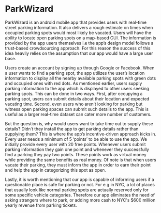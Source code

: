 # ParkWizard

ParkWizard is an android mobile app that provides users with real-time street parking information. It also delivers a rough estimate on times when occupied parking spots would most likely be vacated. Users will have the ability to locate open parking spots on a map-based GUI. The information is provided by the app users themselves i.e the app’s design model follows a trust-based crowdsourcing approach. For this reason the success of this idea heavily relies on the assumption that our app would have a large user base.

Users create an account by signing up through Google or Facebook. When a user wants to find a parking spot, the app utilizes the user’s location information to display all the nearby available parking spots with green dots and occupied ones with red dots. As mentioned earlier, users supply parking information to the app which is displayed to other users seeking parking spots. This can be done in two ways. First, after occupying a parking spot, users can submit details about their location and expected vacating time. Second, even users who aren’t looking for parking but witness open parking spaces can submit such details to the app. This is useful as a larger real-time dataset can cater more number of customers.

But the question is, why would users want to take time out to supply these details? Didn’t they install the app to get parking details rather than supplying them? This is where the app’s incentive-driven approach kicks in. Every user needs a minimum of 5 ‘points’ to be able to use the app.  We initially provide every user with 20 free points. Whenever users submit parking information they gain one point and whenever they successfully find a parking they pay two points. These points work as virtual money while providing the same benefits as real money. Of note is that when users vacate their parking, they must inform the app in order to earn their point and help the app in categorizing this spot as open.

Lastly, it is worth mentioning that our app is capable of informing users if a questionable place is safe for parking or not. For e.g in NYC, a lot of places that usually look like normal parking spots are actually reserved only for some specific vehicle categories. Therefore our app eliminates the need of asking strangers where to park, or adding more cash to NYC's $600 million yearly revenue from parking tickets.
